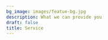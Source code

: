 ```yaml
---
bg_image: images/featue-bg.jpg
description: What we can provide you
draft: false
title: Service
---
```

